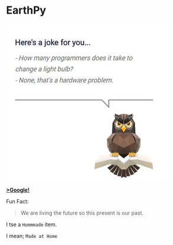 # EarthPy

![Earth Python Origins](https://github.com/nakurunet/EarthPy/blob/master/LightHardware.jpg)

[__>Google!__](http://google.com)



Fun Fact:

> We are living the future so
> this present is our past.


I tse a
`Hommmade` item.

I mean;
```Made at Home```
